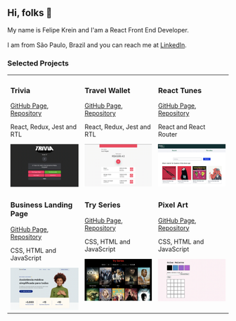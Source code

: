 <h2>Hi, folks 👋</h2>
My name is Felipe Krein and I'am a React Front End Developer.<br><br>I am from São Paulo, Brazil and you can reach me at <a href="https://www.linkedin.com/in/felipe-krein-rocha/">LinkedIn</a>.<br>

<h3 align="left">Selected Projects</h3>
<table>
  
  <tr>
     <td valign="top">
      <h3 align="left">Trivia</h3>
      <p><a href="https://fkrein1.github.io/trivia/">GitHub Page</a>, <a href="https://github.com/fkrein1/trivia">Repository</a></p>
       <p>React, Redux, Jest and RTL</p>
      <a href="https://fkrein1.github.io/trivia/"><img width=400px src="./images/trivia.png" alt="Project-preview" /></a>
    </td>
     <td valign="top">
      <h3 align="left">Travel Wallet</h3>
      <p><a href="https://fkrein1.github.io/travel-wallet/">GitHub Page</a>, <a href="https://github.com/fkrein1/travel-wallet">Repository</a></p>
       <p>React, Redux, Jest and RTL</p>
      <a href="https://fkrein1.github.io/travel-wallet/"><img width=400px src="./images/travel-wallet.png" alt="Project-preview" /></a>
    </td>
     <td valign="top">
      <h3 align="left">React Tunes</h3>
      <p><a href="https://fkrein1.github.io/react-tunes/">GitHub Page</a>, <a href="https://github.com/fkrein1/react-tunes">Repository</a></p>
      <p>React and React Router</p>
      <a href="https://fkrein1.github.io/react-tunes/"><img width=400px src="./images/react-tunes.jpg" alt="Project-preview" /></a>
    </td>
  </tr>
  <tr>
     <td valign="top">
      <h3 align="left">Business Landing Page</h3>
      <p><a href="https://fkrein1.github.io/business-landing-page/">GitHub Page</a>, <a href="https://github.com/fkrein1/business-landing-page">Repository</a></p>
      <p>CSS, HTML and JavaScript</p>
      <a href="https://fkrein1.github.io/business-landing-page/"><img width=400px src="./images/simple-landing-page.png" alt="Project-preview" /></a>
    </td>
     <td valign="top">
      <h3 align="left">Try Series</h3>
      <p><a href="https://fkrein1.github.io/try-series/">GitHub Page</a>, <a href="https://github.com/fkrein1/try-series">Repository</a></p>
      <p>CSS, HTML and JavaScript</p>
      <a href="https://fkrein1.github.io/try-series/"><img width=400px src="./images/try-series.png" alt="Project-preview" /></a>
    </td>    
     <td valign="top">
      <h3 align="left">Pixel Art</h3>
      <p><a href="https://fkrein1.github.io/pixel-art/">GitHub Page</a>, <a href="https://github.com/fkrein1/pixel-art">Repository</a></p>
      <p>CSS, HTML and JavaScript</p>
      <a href="https://fkrein1.github.io/pixel-art/"><img width=400px src="./images/pixel-art.png" alt="Project-preview" /></a>
    </td>
  </tr>
  
</table>
